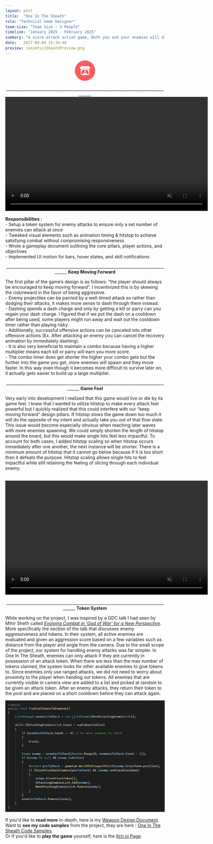 ```yaml
---
layout: post
title:  "One In The Sheath"
role: "Technical Game Designer"
team-size: "Team Size : 3 People"
timeline: "January 2025 - February 2025"
summary: "A score-attack action game. Both you and your enemies will die from a single attack. Using your dash-attack spends a resource that can be regained by killing enemies or parrying projectiles."
date:   2017-09-04 15:39:40
preview: /assets/1SheathPreview.png
---
```

<p align="center"><a href="https://shanegamedev.itch.io/one-in-the-sheath"><img src="/assets/itch_logo_64x.png"></a>
<p align="center">____________________________________________________________________________________
<video width="640" height="360" autoplay muted loop>
  <source src="/assets/1SheathVideos/1SheathGameplay.mp4" type="video/mp4">
</video>
</p>
<b>Responsibilities :</b><br>
- Setup a token system for enemy attacks to ensure only a set number of enemies can attack at once<br>
- Tweaked visual elements such as animation timing & hitstop to achieve satisfying combat without compromising responsiveness<br>
- Wrote a gameplay document outlining the core pillars, player actions, and objectives<br>
- Implemented UI motion for bars, hover states, and skill notifications
<p align="center">____________________________________________________________________________________
<b>Keep Moving Forward</b><br></p>
The first pillar of the game’s design is as follows: “the player should always be encouraged to keep moving forward”. I incentivized this is by skewing the risk/reward in the favor of being aggressive.<br>
- Enemy projectiles can be parried by a well-timed attack so rather than dodging their attacks, it makes more sense to dash through them instead.<br>
- Dashing spends a dash charge and only by getting a kill or parry can you regain your dash charge. I figured that if we put the dash on a cooldown after being used, some players might run away and wait out the cooldown timer rather than playing risky.<br>
- Additionally, successful offensive actions can be canceled into other offensive actions (Ex. After attacking an enemy you can cancel the recovery animation by immediately dashing).<br>
- It is also very beneficial to maintain a combo because having a higher multiplier means each kill or parry will earn you more score.<br>
- The combo timer does get shorter the higher your combo gets but the further into the game you get, more enemies will spawn and they move faster. In this way even though it becomes more difficult to survive later on, it actually gets easier to build up a large multiplier.<br>
<p align="center">____________________________________________________________________________________
<b>Game Feel</b><br></p>
Very early into development I realized that this game would live or die by its game feel. I knew that I wanted to utilize hitstop to make every attack feel powerful but I quickly realized that this could interfere with our “keep moving forward” design pillars. If hitstop slows the game down too much it will do the opposite of my intent and actually take you out of that flow state. This issue would become especially obvious when reaching later waves with more enemies spawning. We could simply shorten the length of hitstop around the board, but this would make single hits feel less impactful. To account for both cases, I added hitstop scaling so when hitstop occurs immediately after one another, the next instance will be shorter. There is a minimum amount of hitstop that it cannot go below because if it is too short then it defeats the purpose. Hitstop scaling allows single hits to feel impactful while still retaining the feeling of slicing through each individual enemy.<br><br>
<p align="center">  
<video width="640" height="360" autoplay muted loop>
  <source src="/assets/1SheathVideos/1SheathHitstopScaling.mp4" type="video/mp4">
</video>
<br>
</p>
<p align="center">____________________________________________________________________________________
<b>Token System</b><br></p>
While working on the project, I was inspired by a GDC talk I had seen by Mihir Sheth called <a href="https://youtu.be/hE5tWF-Ou2k?si=krFOKIuWQOxVStmV&t=496"><i>Evolving Combat in 'God of War' for a New Perspective</i></a>. More specifically the section of the talk that discusses enemy aggressiveness and tokens. In their system, all active enemies are evaluated and given an aggression score based on a few variables such as distance from the player and angle from the camera. Due to the small scope of the project, our system for handling enemy attacks was far simpler. In One In The Sheath, enemies can only attack if they are currently in possession of an attack token. When there are less than the max number of tokens claimed, the system looks for other available enemies to give tokens to. Since enemies only use ranged attacks, we did not need to worry about proximity to the player when handing out tokens. All enemies that are currently visible in camera view are added to a list and picked at random to be given an attack token. After an enemy attacks, they return their token to the pool and are placed on a short cooldown before they can attack again.<br>
<a href="https://github.com/ShaneMakesGames/Code-Samples/blob/main/One%20In%20The%20Sheath/Enemy/EnemyManager.cs"><p align="center"><img src="/assets/1SheathAttackTokenCode.png"></p></a>

If you'd like to <b>read more</b> in-depth, here is my <a href="https://docs.google.com/document/d/1z-u6jxpOQ0967URzYsQztUvDtA67lIu9O2IFe62chjU/edit?usp=sharing"> Weapon Design Document</a>.<br>
Want to <b>see my code samples</b> from the project, they are here : <a href="https://github.com/ShaneMakesGames/Code-Samples/tree/main/One%20In%20The%20Sheath"> One In The Sheath Code Samples</a>.<br>
Or if you'd like to <b>play the game</b> yourself, here is the <a href="https://shanegamedev.itch.io/one-in-the-sheath"> Itch.io Page</a>.
